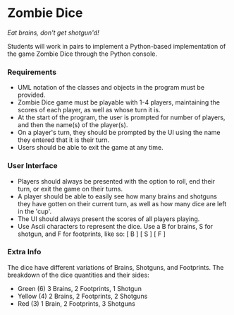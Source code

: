 # Zombie Dice
_Eat brains, don't get shotgun'd!_

Students will work in pairs to implement a Python-based implementation of the game Zombie Dice through the Python console.

### Requirements
- UML notation of the classes and objects in the program must be provided.
- Zombie Dice game must be playable with 1-4 players, maintaining the scores of each player, as well as whose turn it is.
- At the start of the program, the user is prompted for number of players, and then the name(s) of the player(s).
- On a player's turn, they should be prompted by the UI using the name they entered that it is their turn.
- Users should be able to exit the game at any time.

### User Interface
- Players should always be presented with the option to roll, end their turn, or exit the game on their turns.
- A player should be able to easily see how many brains and shotguns they have gotten on their current turn, as well as how many dice are left in the 'cup'.
- The UI should always present the scores of all players playing.
- Use Ascii characters to represent the dice. Use a B for brains, S for shotgun, and F for footprints, like so:
[ B ] [ S ] [ F ]

### Extra Info
The dice have different variations of Brains, Shotguns, and Footprints. The breakdown of the dice quantities and their sides:
- Green (6) 3 Brains, 2 Footprints, 1 Shotgun
- Yellow (4) 2 Brains, 2 Footprints, 2 Shotguns
- Red (3) 1 Brain, 2 Footprints, 3 Shotguns
